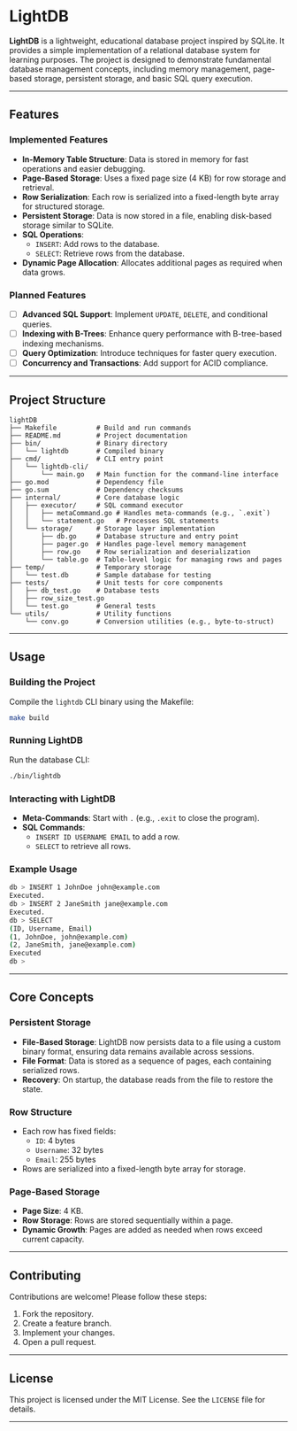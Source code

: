 
# LightDB

**LightDB** is a lightweight, educational database project inspired by SQLite. It provides a simple implementation of a relational database system for learning purposes. The project is designed to demonstrate fundamental database management concepts, including memory management, page-based storage, persistent storage, and basic SQL query execution.

---

## Features

### Implemented Features
- **In-Memory Table Structure**: Data is stored in memory for fast operations and easier debugging.
- **Page-Based Storage**: Uses a fixed page size (4 KB) for row storage and retrieval.
- **Row Serialization**: Each row is serialized into a fixed-length byte array for structured storage.
- **Persistent Storage**: Data is now stored in a file, enabling disk-based storage similar to SQLite.
- **SQL Operations**:
  - `INSERT`: Add rows to the database.
  - `SELECT`: Retrieve rows from the database.
- **Dynamic Page Allocation**: Allocates additional pages as required when data grows.

### Planned Features
- [ ] **Advanced SQL Support**: Implement `UPDATE`, `DELETE`, and conditional queries.
- [ ] **Indexing with B-Trees**: Enhance query performance with B-tree-based indexing mechanisms.
- [ ] **Query Optimization**: Introduce techniques for faster query execution.
- [ ] **Concurrency and Transactions**: Add support for ACID compliance.

---

## Project Structure

```plaintext
lightDB
├── Makefile          # Build and run commands
├── README.md         # Project documentation
├── bin/              # Binary directory
│   └── lightdb       # Compiled binary
├── cmd/              # CLI entry point
│   └── lightdb-cli/
│       └── main.go   # Main function for the command-line interface
├── go.mod            # Dependency file
├── go.sum            # Dependency checksums
├── internal/         # Core database logic
│   ├── executor/     # SQL command executor
│   │   ├── metaCommand.go # Handles meta-commands (e.g., `.exit`)
│   │   └── statement.go   # Processes SQL statements
│   └── storage/      # Storage layer implementation
│       ├── db.go     # Database structure and entry point
│       ├── pager.go  # Handles page-level memory management
│       ├── row.go    # Row serialization and deserialization
│       └── table.go  # Table-level logic for managing rows and pages
├── temp/             # Temporary storage
│   └── test.db       # Sample database for testing
├── tests/            # Unit tests for core components
│   ├── db_test.go    # Database tests
│   ├── row_size_test.go 
│   └── test.go       # General tests
└── utils/            # Utility functions
    └── conv.go       # Conversion utilities (e.g., byte-to-struct)
```

---

## Usage

### Building the Project
Compile the `lightdb` CLI binary using the Makefile:
```bash
make build
```

### Running LightDB
Run the database CLI:
```bash
./bin/lightdb
```

### Interacting with LightDB
- **Meta-Commands**: Start with `.` (e.g., `.exit` to close the program).
- **SQL Commands**:
  - `INSERT ID USERNAME EMAIL` to add a row.
  - `SELECT` to retrieve all rows.

### Example Usage
```bash
db > INSERT 1 JohnDoe john@example.com
Executed.
db > INSERT 2 JaneSmith jane@example.com
Executed.
db > SELECT
(ID, Username, Email)
(1, JohnDoe, john@example.com)
(2, JaneSmith, jane@example.com)
Executed
db >
```

---

## Core Concepts

### Persistent Storage
- **File-Based Storage**: LightDB now persists data to a file using a custom binary format, ensuring data remains available across sessions.
- **File Format**: Data is stored as a sequence of pages, each containing serialized rows.
- **Recovery**: On startup, the database reads from the file to restore the state.

### Row Structure
- Each row has fixed fields:
  - `ID`: 4 bytes
  - `Username`: 32 bytes
  - `Email`: 255 bytes
- Rows are serialized into a fixed-length byte array for storage.

### Page-Based Storage
- **Page Size**: 4 KB.
- **Row Storage**: Rows are stored sequentially within a page.
- **Dynamic Growth**: Pages are added as needed when rows exceed current capacity.

---

## Contributing
Contributions are welcome! Please follow these steps:
1. Fork the repository.
2. Create a feature branch.
3. Implement your changes.
4. Open a pull request.

---

## License
This project is licensed under the MIT License. See the `LICENSE` file for details.

---
